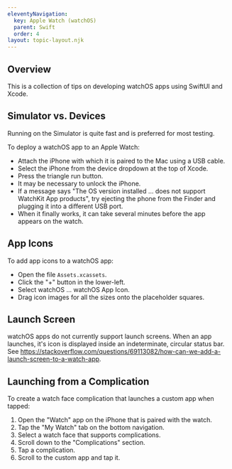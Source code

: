 ```yaml
---
eleventyNavigation:
  key: Apple Watch (watchOS)
  parent: Swift
  order: 4
layout: topic-layout.njk
---
```


## Overview

This is a collection of tips on developing watchOS apps
using SwiftUI and Xcode.

## Simulator vs. Devices

Running on the Simulator is quite fast and is preferred for most testing.

To deploy a watchOS app to an Apple Watch:

- Attach the iPhone with which it is paired to the Mac using a USB cable.
- Select the iPhone from the device dropdown at the top of Xcode.
- Press the triangle run button.
- It may be necessary to unlock the iPhone.
- If a message says "The OS version installed ... does not support
  WatchKit App products", try ejecting the phone from the Finder
  and plugging it into a different USB port.
- When it finally works, it can take several minutes
  before the app appears on the watch.

## App Icons

To add app icons to a watchOS app:

- Open the file `Assets.xcassets`.
- Click the "+" button in the lower-left.
- Select watchOS ... watchOS App Icon.
- Drag icon images for all the sizes onto the placeholder squares.

## Launch Screen

watchOS apps do not currently support launch screens.
When an app launches, it's icon is displayed inside an
indeterminate, circular status bar. See
<https://stackoverflow.com/questions/69113082/how-can-we-add-a-launch-screen-to-a-watch-app>.

## Launching from a Complication

To create a watch face complication that launches a custom app when tapped:

1. Open the "Watch" app on the iPhone that is paired with the watch.
1. Tap the "My Watch" tab on the bottom navigation.
1. Select a watch face that supports complications.
1. Scroll down to the "Complications" section.
1. Tap a complication.
1. Scroll to the custom app and tap it.
